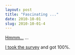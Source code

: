 ```yaml
---
layout: post
title: "Fascinating ..."
date: 2010-10-01
slug: 2010-10-01-4
---
```


 [Hmmm...](http://www.nytimes.com/2010/09/28/us/28religion.html) ...

 [I took the survey](http://pewforum.org/Other-Beliefs-and-Practices/U-S-Religious-Knowledge-Survey.aspx)  and got 100%.<br />
